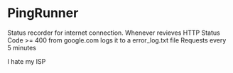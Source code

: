 # PingRunner
Status recorder for internet connection. Whenever revieves HTTP Status Code >= 400 from google.com logs it to a error_log.txt file
Requests every 5 minutes

I hate my ISP
